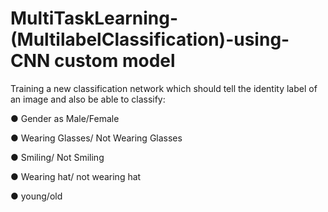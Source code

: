 # MultiTaskLearning-(MultilabelClassification)-using-CNN custom model
Training a new classification network which should tell the identity label of  an image and also be able to classify:

● Gender as Male/Female 

● Wearing Glasses/ Not Wearing Glasses 

● Smiling/ Not Smiling

● Wearing hat/ not wearing hat 

● young/old
